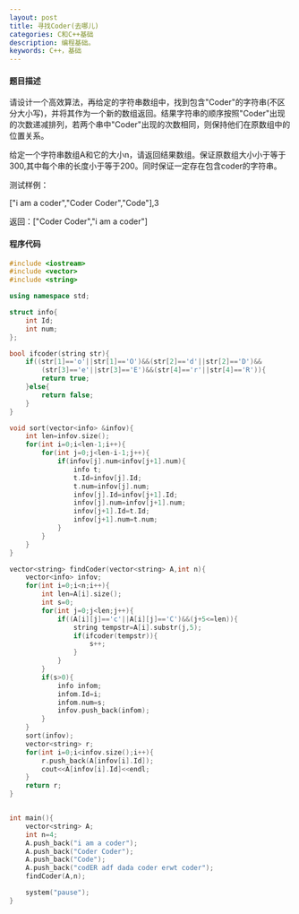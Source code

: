 ```yaml
---
layout: post
title: 寻找Coder(去哪儿)
categories: C和C++基础
description: 编程基础。
keywords: C++，基础
---
```


#### 题目描述

请设计一个高效算法，再给定的字符串数组中，找到包含"Coder"的字符串(不区分大小写)，并将其作为一个新的数组返回。结果字符串的顺序按照"Coder"出现的次数递减排列，若两个串中"Coder"出现的次数相同，则保持他们在原数组中的位置关系。

给定一个字符串数组A和它的大小n，请返回结果数组。保证原数组大小小于等于300,其中每个串的长度小于等于200。同时保证一定存在包含coder的字符串。

测试样例：

["i am a coder","Coder Coder","Code"],3

返回：["Coder Coder","i am a coder"]

#### 程序代码


```cpp
#include <iostream>
#include <vector>
#include <string>

using namespace std;

struct info{
	int Id;
	int num;
};

bool ifcoder(string str){
	if((str[1]=='o'||str[1]=='O')&&(str[2]=='d'||str[2]=='D')&&
		(str[3]=='e'||str[3]=='E')&&(str[4]=='r'||str[4]=='R')){
		return true;
	}else{
		return false;
	}
}

void sort(vector<info> &infov){
	int len=infov.size();
	for(int i=0;i<len-1;i++){
		for(int j=0;j<len-i-1;j++){
			if(infov[j].num<infov[j+1].num){
				info t;
				t.Id=infov[j].Id;
				t.num=infov[j].num;
				infov[j].Id=infov[j+1].Id;
				infov[j].num=infov[j+1].num;
				infov[j+1].Id=t.Id;
				infov[j+1].num=t.num;
			}
		}
	}
}

vector<string> findCoder(vector<string> A,int n){
	vector<info> infov;
	for(int i=0;i<n;i++){
		int len=A[i].size();
		int s=0;
		for(int j=0;j<len;j++){
			if((A[i][j]=='c'||A[i][j]=='C')&&(j+5<=len)){
				string tempstr=A[i].substr(j,5);
				if(ifcoder(tempstr)){
					s++;
				}
			}
		}
		if(s>0){
			info infom;
			infom.Id=i;
			infom.num=s;
			infov.push_back(infom);
		}
	}
	sort(infov);
	vector<string> r;
	for(int i=0;i<infov.size();i++){
		r.push_back(A[infov[i].Id]);
		cout<<A[infov[i].Id]<<endl;
	}
	return r;
}


int main(){
	vector<string> A;
	int n=4;
	A.push_back("i am a coder");
	A.push_back("Coder Coder");
	A.push_back("Code");
	A.push_back("codER adf dada coder erwt coder");
	findCoder(A,n);

	system("pause");
}
```

